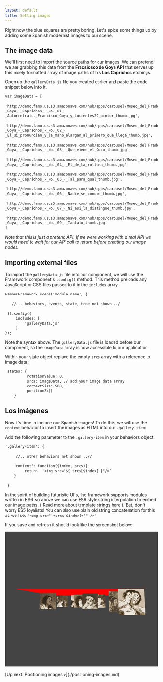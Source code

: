 ```yaml
---
layout: default
title: Setting images
---
```


Right now the blue squares are pretty boring. Let's spice some things up by adding some Spanish modernist images to our scene. 

## The image data 

We'll first need to import the source paths for our images. We can pretend we are grabbing this data from the **Fracsicsco de Goya API** that serves up this nicely formatted array of image paths of his **Los Caprichos** etchings.

Open up the `galleryData.js` file you created earlier and paste the code snippet below into it. 

	var imageData = [
	    'http://demo.famo.us.s3.amazonaws.com/hub/apps/carousel/Museo_del_Prado_-_Goya_-_Caprichos_-_No._01_-_Autorretrato._Francisco_Goya_y_Lucientes2C_pintor_thumb.jpg',
	    'http://demo.famo.us.s3.amazonaws.com/hub/apps/carousel/Museo_del_Prado_-_Goya_-_Caprichos_-_No._02_-_El_si_pronuncian_y_la_mano_alargan_al_primero_que_llega_thumb.jpg',
	    'http://demo.famo.us.s3.amazonaws.com/hub/apps/carousel/Museo_del_Prado_-_Goya_-_Caprichos_-_No._03_-_Que_viene_el_Coco_thumb.jpg',
	    'http://demo.famo.us.s3.amazonaws.com/hub/apps/carousel/Museo_del_Prado_-_Goya_-_Caprichos_-_No._04_-_El_de_la_rollona_thumb.jpg',
	    'http://demo.famo.us.s3.amazonaws.com/hub/apps/carousel/Museo_del_Prado_-_Goya_-_Caprichos_-_No._05_-_Tal_para_qual_thumb.jpg',
	    'http://demo.famo.us.s3.amazonaws.com/hub/apps/carousel/Museo_del_Prado_-_Goya_-_Caprichos_-_No._06_-_Nadie_se_conoce_thumb.jpg',
	    'http://demo.famo.us.s3.amazonaws.com/hub/apps/carousel/Museo_del_Prado_-_Goya_-_Caprichos_-_No._07_-_Ni_asi_la_distingue_thumb.jpg',
	    'http://demo.famo.us.s3.amazonaws.com/hub/apps/carousel/Museo_del_Prado_-_Goya_-_Caprichos_-_No._09_-_Tantalo_thumb.jpg'
    ]

_Note that this is just a pretend API. If we were working with a real API we would need to wait for our API call to return before creating our image nodes._



## Importing external files

To import the `galleryData.js` file into our component, we will use the Framework component's `.config()` method. This method preloads any JavaScript or CSS files passed to it in the `includes` array.

    FamousFramework.scene('module name', {
    
       //... behaviors, events, state, tree not shown ../
       
     }).config({
         includes: [
             'galleryData.js'
         ]
    });

Note the syntax above. The `galleryData.js` file is loaded before our component, so the `imageData` array is now accessible to our application. 

Within your state object replace the empty `srcs` array with a reference to image data:

	 states: {
		      rotationValue: 0,  
		      srcs: imageData, // add your image data array   
		      contextSize: 500, 
		      positionZ:[]        
        } 



## Los im&aacute;genes

Now it's time to include our Spanish images! To do this, we will use the `content` behavior to insert the images as HTML into our `.gallery-item`: 
 
Add the following parameter to the `.gallery-item` in your behaviors object:
    
    '.gallery-item': {
         
         //.. other behaviors not shown ..//   
        
        'content': function($index, srcs){
             return  `<img src="${ srcs[$index] }"/>`
        }
     
     }

In the spirit of building futuristic UI's, the framework supports modules written in ES6, so above we can use ES6 style string interpolation to embed our image paths. ( Read more about [template strings here](https://developer.mozilla.org/en-US/docs/Web/JavaScript/Reference/template_strings) ). But, don't worry ES5 loyalists! You can also use plain old string concatenation for this as well i.e. `'<img src="'+srcs[$index]+'" />'`
	
If you save and refresh it should look like the screenshot below:

![images](addimages.png)

<span class="cta">
[Up next: Positioning images &raquo;](./positioning-images.md)
</span>
